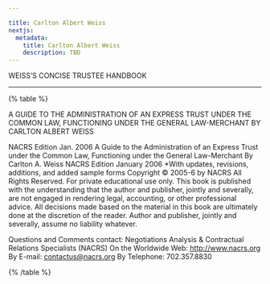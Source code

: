 ```yaml
---

title: Carlton Albert Weiss
nextjs:
  metadata:
    title: Carlton Albert Weiss
    description: TBD
---
```


WEISS’S 
CONCISE TRUSTEE HANDBOOK
__________ 

(% table %}

A GUIDE TO THE ADMINISTRATION OF AN EXPRESS TRUST UNDER THE COMMON LAW, 
FUNCTIONING UNDER THE GENERAL LAW-MERCHANT 
BY CARLTON ALBERT WEISS 

NACRS Edition 
Jan. 2006 
A Guide to the Administration of an Express Trust under the Common Law, 
Functioning under the 
General Law-Merchant 
By Carlton A. Weiss 
NACRS Edition 
January 2006 
*With updates, revisions, additions, 
and added sample forms 
Copyright © 2005-6 by NACRS 
All Rights Reserved. 
For private educational use only. This book is published with the understanding that the author and publisher, jointly and severally, are not engaged in rendering legal, accounting, or other professional advice. All decisions made based on the material in this book are ultimately done at the discretion of the reader. Author and publisher, jointly and severally, assume no liability whatever.

Questions and Comments contact: 
Negotiations Analysis 
& Contractual Relations Specialists 
(NACRS) 
On the Worldwide Web: 
http://www.nacrs.org 
By E-mail: 
contactus@nacrs.org 
By Telephone: 
702.357.8830

{% /table %}

